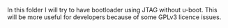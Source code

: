 In this folder I will try to have bootloader using JTAG without u-boot. This will be more useful for developers because of some  GPLv3 licence issues. 
